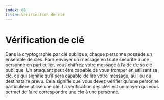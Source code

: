 ```yaml
---
index: 66
title: Vérification de clé
---
```

# Vérification de clé

Dans la cryptographie par clé publique, chaque personne possède un ensemble de clés. Pour envoyer un message en toute sécurité à une personne en particulier, vous chiffrez votre message à l’aide de sa clé publique. Un attaquant peut être capable de vous tromper en utilisant sa clé, ce qui signifie qu’il sera capable de lire votre message, au lieu du destinataire prévu. Cela signifie que vous devez vérifier qu’une personne particulière utilise une clé. La vérification des clés est un moyen qui vous permet de faire correspondre une clé à une personne.